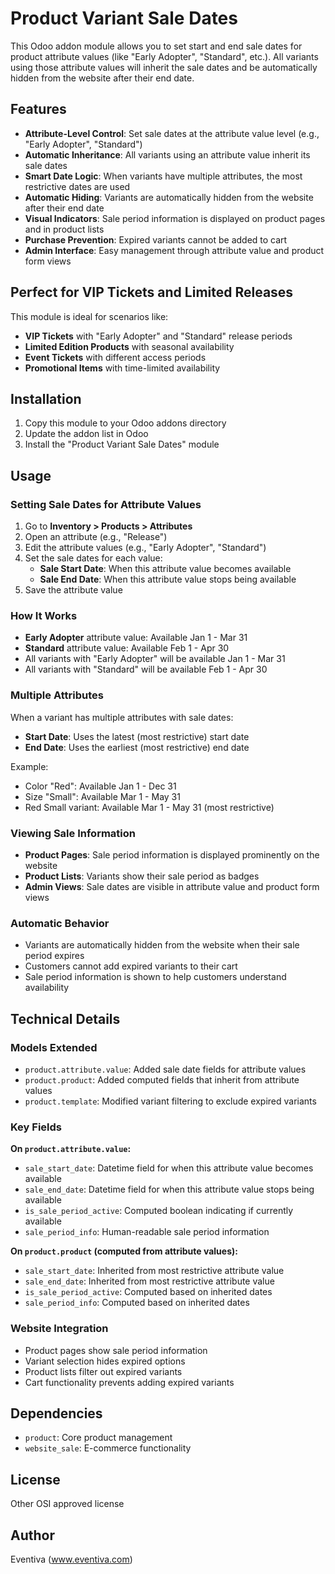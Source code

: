 # Product Variant Sale Dates

This Odoo addon module allows you to set start and end sale dates for product attribute values (like "Early Adopter", "Standard", etc.). All variants using those attribute values will inherit the sale dates and be automatically hidden from the website after their end date.

## Features

- **Attribute-Level Control**: Set sale dates at the attribute value level (e.g., "Early Adopter", "Standard")
- **Automatic Inheritance**: All variants using an attribute value inherit its sale dates
- **Smart Date Logic**: When variants have multiple attributes, the most restrictive dates are used
- **Automatic Hiding**: Variants are automatically hidden from the website after their end date
- **Visual Indicators**: Sale period information is displayed on product pages and in product lists
- **Purchase Prevention**: Expired variants cannot be added to cart
- **Admin Interface**: Easy management through attribute value and product form views

## Perfect for VIP Tickets and Limited Releases

This module is ideal for scenarios like:

- **VIP Tickets** with "Early Adopter" and "Standard" release periods
- **Limited Edition Products** with seasonal availability
- **Event Tickets** with different access periods
- **Promotional Items** with time-limited availability

## Installation

1. Copy this module to your Odoo addons directory
2. Update the addon list in Odoo
3. Install the "Product Variant Sale Dates" module

## Usage

### Setting Sale Dates for Attribute Values

1. Go to **Inventory > Products > Attributes**
2. Open an attribute (e.g., "Release")
3. Edit the attribute values (e.g., "Early Adopter", "Standard")
4. Set the sale dates for each value:
   - **Sale Start Date**: When this attribute value becomes available
   - **Sale End Date**: When this attribute value stops being available
5. Save the attribute value

### How It Works

- **Early Adopter** attribute value: Available Jan 1 - Mar 31
- **Standard** attribute value: Available Feb 1 - Apr 30
- All variants with "Early Adopter" will be available Jan 1 - Mar 31
- All variants with "Standard" will be available Feb 1 - Apr 30

### Multiple Attributes

When a variant has multiple attributes with sale dates:

- **Start Date**: Uses the latest (most restrictive) start date
- **End Date**: Uses the earliest (most restrictive) end date

Example:

- Color "Red": Available Jan 1 - Dec 31
- Size "Small": Available Mar 1 - May 31
- Red Small variant: Available Mar 1 - May 31 (most restrictive)

### Viewing Sale Information

- **Product Pages**: Sale period information is displayed prominently on the website
- **Product Lists**: Variants show their sale period as badges
- **Admin Views**: Sale dates are visible in attribute value and product form views

### Automatic Behavior

- Variants are automatically hidden from the website when their sale period expires
- Customers cannot add expired variants to their cart
- Sale period information is shown to help customers understand availability

## Technical Details

### Models Extended

- `product.attribute.value`: Added sale date fields for attribute values
- `product.product`: Added computed fields that inherit from attribute values
- `product.template`: Modified variant filtering to exclude expired variants

### Key Fields

**On `product.attribute.value`:**

- `sale_start_date`: Datetime field for when this attribute value becomes available
- `sale_end_date`: Datetime field for when this attribute value stops being available
- `is_sale_period_active`: Computed boolean indicating if currently available
- `sale_period_info`: Human-readable sale period information

**On `product.product` (computed from attribute values):**

- `sale_start_date`: Inherited from most restrictive attribute value
- `sale_end_date`: Inherited from most restrictive attribute value
- `is_sale_period_active`: Computed based on inherited dates
- `sale_period_info`: Computed based on inherited dates

### Website Integration

- Product pages show sale period information
- Variant selection hides expired options
- Product lists filter out expired variants
- Cart functionality prevents adding expired variants

## Dependencies

- `product`: Core product management
- `website_sale`: E-commerce functionality

## License

Other OSI approved license

## Author

Eventiva (www.eventiva.com)
